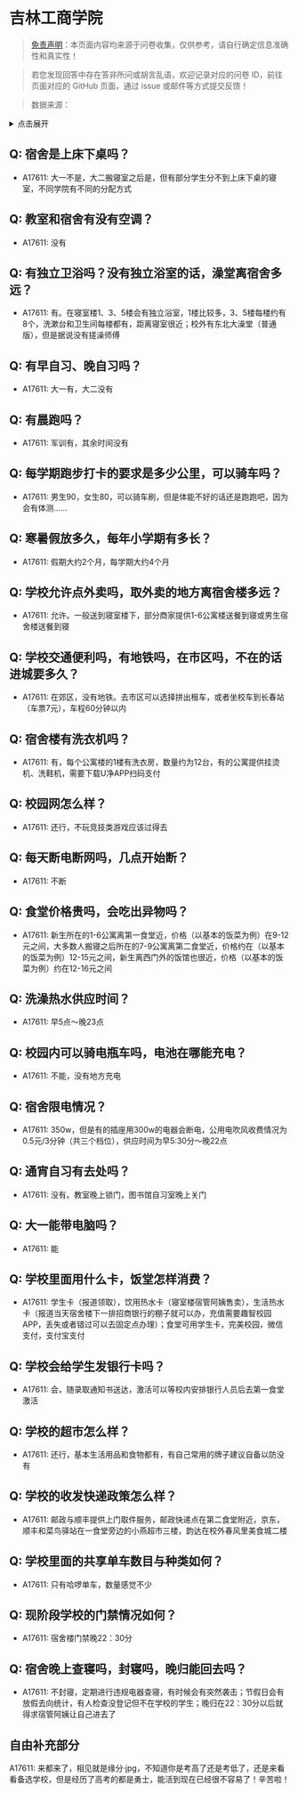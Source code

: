 # 吉林工商学院

> [免责声明](https://colleges.chat/#_3)：本页面内容均来源于问卷收集，仅供参考，请自行确定信息准确性和真实性！

> 若您发现回答中存在答非所问或胡言乱语，欢迎记录对应的问卷 ID，前往页面对应的 GitHub 页面，通过 issue 或邮件等方式提交反馈！

> 数据来源：

<details><summary>点击展开</summary>
<ul>
<li>A17611: 匿名 (2023 年 06 月)</li>
</ul>
</details>

## Q: 宿舍是上床下桌吗？

- A17611: 大一不是，大二搬寝室之后是，但有部分学生分不到上床下桌的寝室，不同学院有不同的分配方式

## Q: 教室和宿舍有没有空调？

- A17611: 没有

## Q: 有独立卫浴吗？没有独立浴室的话，澡堂离宿舍多远？

- A17611: 有。在寝室楼1、3、5楼会有独立浴室，1楼比较多，3、5楼每楼约有8个，洗漱台和卫生间每楼都有，距离寝室很近；校外有东北大澡堂（普通版），但是据说没有搓澡师傅

## Q: 有早自习、晚自习吗？

- A17611: 大一有，大二没有

## Q: 有晨跑吗？

- A17611: 军训有，其余时间没有

## Q: 每学期跑步打卡的要求是多少公里，可以骑车吗？

- A17611: 男生90，女生80，可以骑车刷，但是体能不好的话还是跑跑吧，因为会有体测……

## Q: 寒暑假放多久，每年小学期有多长？

- A17611: 假期大约2个月，每学期大约4个月

## Q: 学校允许点外卖吗，取外卖的地方离宿舍楼多远？

- A17611: 允许。一般送到寝室楼下，部分商家提供1-6公寓楼送餐到寝或男生宿舍楼送餐到寝

## Q: 学校交通便利吗，有地铁吗，在市区吗，不在的话进城要多久？

- A17611: 在郊区，没有地铁。去市区可以选择拼出租车，或者坐校车到长春站（车票7元），车程60分钟以内

## Q: 宿舍楼有洗衣机吗？

- A17611: 有，每个公寓楼的1楼有洗衣房，数量约为12台，有的公寓提供挂烫机、洗鞋机，需要下载U净APP扫码支付

## Q: 校园网怎么样？

- A17611: 还行，不玩竞技类游戏应该过得去

## Q: 每天断电断网吗，几点开始断？

- A17611: 不断

## Q: 食堂价格贵吗，会吃出异物吗？

- A17611: 新生所在的1-6公寓离第一食堂近，价格（以基本的饭菜为例）在9-12元之间，大多数人搬寝之后所在的7-9公寓离第二食堂近，价格约在（以基本的饭菜为例）12-15元之间，新生离西门外的饭馆也很近，价格（以基本的饭菜为例）约在12-16元之间

## Q: 洗澡热水供应时间？

- A17611: 早5点～晚23点

## Q: 校园内可以骑电瓶车吗，电池在哪能充电？

- A17611: 不能，没有地方充电

## Q: 宿舍限电情况？

- A17611: 350w，但是有的插座用300w的电器会断电，公用电吹风收费情况为0.5元/3分钟（共三个档位），供应时间为早5:30分～晚22点

## Q: 通宵自习有去处吗？

- A17611: 没有。教室晚上锁门，图书馆自习室晚上关门

## Q: 大一能带电脑吗？

- A17611: 能

## Q: 学校里面用什么卡，饭堂怎样消费？

- A17611: 学生卡（报道领取），饮用热水卡（寝室楼宿管阿姨售卖），生活热水卡（报道当天宿舍楼下一排招商银行的棚子就可以办，充值需要趣智校园APP，丢失或者错过可以去固定点办理）；食堂可用学生卡，完美校园，微信支付，支付宝支付

## Q: 学校会给学生发银行卡吗？

- A17611: 会，随录取通知书送达，激活可以等校内安排银行人员后去第一食堂激活

## Q: 学校的超市怎么样？

- A17611: 还行，基本生活用品和食物都有，有自己常用的牌子建议自备以防没有

## Q: 学校的收发快递政策怎么样？

- A17611: 邮政与顺丰提供上门取件服务，邮政快递点在第二食堂附近，京东，顺丰和菜鸟驿站在一食堂旁边的小燕超市三楼，韵达在校外春风里美食城二楼

## Q: 学校里面的共享单车数目与种类如何？

- A17611: 只有哈啰单车，数量感觉不少

## Q: 现阶段学校的门禁情况如何？

- A17611: 宿舍楼门禁晚22：30分

## Q: 宿舍晚上查寝吗，封寝吗，晚归能回去吗？

- A17611: 不封寝，定期进行违规电器查寝，有时候会有突然袭击；节假日会有放假去向统计，有人检查没登记但不在学校的学生；晚归在22：30分以后就得求宿管阿姨让自己进去了

## 自由补充部分

A17611: 来都来了，相见就是缘分·jpg，不知道你是考高了还是考低了，还是来看看备选学校，但是经历了高考的都是勇士，能活到现在已经很不容易了！辛苦啦！